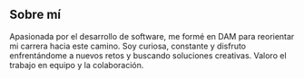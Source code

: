 ## Sobre mí

Apasionada por el desarrollo de software, me formé en DAM para reorientar mi carrera hacia este camino. Soy curiosa, constante y disfruto enfrentándome a nuevos retos y buscando soluciones creativas. Valoro el trabajo en equipo y la colaboración.
